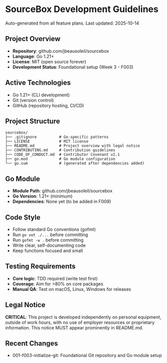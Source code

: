 # SourceBox Development Guidelines

Auto-generated from all feature plans. Last updated: 2025-10-14

## Project Overview
- **Repository**: github.com/jbeausoleil/sourcebox
- **Language**: Go 1.21+
- **License**: MIT (open source forever)
- **Development Status**: Foundational setup (Week 3 - F003)

## Active Technologies
- Go 1.21+ (CLI development)
- Git (version control)
- GitHub (repository hosting, CI/CD)

## Project Structure
```
sourcebox/
├── .gitignore          # Go-specific patterns
├── LICENSE             # MIT license
├── README.md           # Project overview with legal notice
├── CONTRIBUTING.md     # Contribution guidelines
├── CODE_OF_CONDUCT.md  # Contributor Covenant v2.1
├── go.mod              # Go module configuration
└── go.sum              # (generated after dependencies added)
```

## Go Module
- **Module Path**: github.com/jbeausoleil/sourcebox
- **Go Version**: 1.21+ (minimum)
- **Dependencies**: None yet (to be added in F009)

## Code Style
- Follow standard Go conventions (gofmt)
- Run `go vet ./...` before committing
- Run `gofmt -w .` before committing
- Write clear, self-documenting code
- Keep functions focused and small

## Testing Requirements
- **Core logic**: TDD required (write test first)
- **Coverage**: Aim for >80% on core packages
- **Manual QA**: Test on macOS, Linux, Windows for releases

## Legal Notice
**CRITICAL**: This project is developed independently on personal equipment, outside of work hours, with no use of employer resources or proprietary information. This notice MUST appear prominently in README.md.

## Recent Changes
- 001-f003-initialize-git: Foundational Git repository and Go module setup

<!-- MANUAL ADDITIONS START -->
<!-- MANUAL ADDITIONS END -->